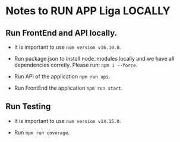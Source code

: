 # Notes to RUN APP Liga LOCALLY

## Run FrontEnd and API locally.
- It is important to use `nvm version v16.10.0`.

- Run package.json to install node_modules locally and we have all dependencies corretly. Please run: `npm i --force`. 
- Run API of the application `npm run api`.
- Run FrontEnd the application `npm run start`.

## Run Testing
- It is important to use `nvm version v14.15.0`.

- Run `npm run coverage`.
